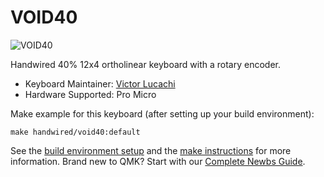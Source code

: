 # VOID40

![VOID40](https://i.imgur.com/1OUBSvn.jpg)

Handwired 40% 12x4 ortholinear keyboard with a rotary encoder.

* Keyboard Maintainer: [Victor Lucachi](https://github.com/victorlucachi)
* Hardware Supported: Pro Micro

Make example for this keyboard (after setting up your build environment):

    make handwired/void40:default

See the [build environment setup](https://docs.qmk.fm/#/getting_started_build_tools) and the [make instructions](https://docs.qmk.fm/#/getting_started_make_guide) for more information. Brand new to QMK? Start with our [Complete Newbs Guide](https://docs.qmk.fm/#/newbs).
